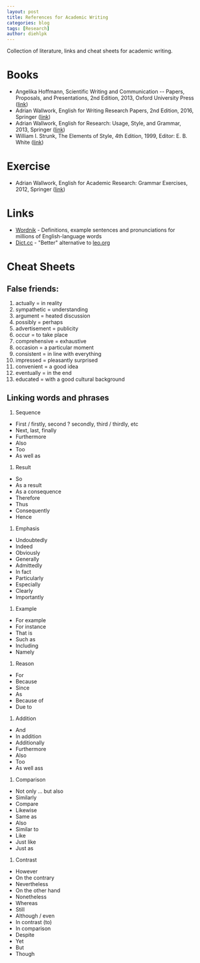 ```yaml
---
layout: post
title: References for Academic Writing
categories: blog
tags: [Research]
author: diehlpk
---
```

Collection of literature, links and cheat sheets for academic writing.

# Books
* Angelika Hoffmann, Scientific Writing and Communication -- Papers, Proposals, and Presentations, 2nd Edition, 2013, Oxford  University Press ([link](https://global.oup.com/ushe/product/scientific-writing-and-communication-9780199947560?cc=de&lang=en&))
* Adrian Wallwork, English for Writing Research Papers, 2nd Edition, 2016, Springer ([link](http://www.springer.com/gp/book/9783319260921))
* Adrian Wallwork, English for Research: Usage, Style, and Grammar, 2013, Springer ([link](http://www.springer.com/gp/book/9781461415923))
* William I. Strunk, The Elements of Style, 4th Edition, 1999, Editor: E. B. White ([link](https://en.wikipedia.org/wiki/The_Elements_of_Style))

# Exercise
* Adrian Wallwork, English for Academic Research: Grammar Exercises, 2012, Springer ([link](http://www.springer.com/us/book/9781461442882))

# Links
* [Wordnik](https://www.wordnik.com/) - Definitions, example sentences and pronunciations for millions of English-language words
* [Dict.cc](http://www.dict.cc/) - "Better" alternative to [leo.org](http://www.leo.org/)

# Cheat Sheets

## False friends:

1. actually = in reality
1. sympathetic = understanding
1. argument = heated discussion
1. possibly = perhaps
1. advertisement = publicity
1. occur = to take place
1. comprehensive = exhaustive
1. occasion = a particular moment
1. consistent = in line with everything
1. impressed = pleasantly surprised
1. convenient = a good idea
1. eventually = in the end
1. educated = with a good cultural background

## Linking words and phrases

1. Sequence
* First / firstly, second ? secondly, third / thirdly, etc
* Next, last, finally
* Furthermore
* Also
* Too
* As well as
1. Result
* So
* As a result
* As a consequence
* Therefore
* Thus
* Consequently
* Hence
1. Emphasis
* Undoubtedly
* Indeed
* Obviously
* Generally
* Admittedly
* In fact
* Particularly
* Especially
* Clearly
* Importantly
1. Example
* For example
* For instance
* That is
* Such as
* Including
* Namely
1. Reason
* For
* Because
* Since
* As
* Because of
* Due to
1. Addition
* And
* In addition
* Additionally
* Furthermore
* Also
* Too
* As well ass
1. Comparison
* Not only ... but also
* Similarly
* Compare
* Likewise
* Same as
* Also
* Similar to
* Like
* Just like
* Just as
1. Contrast
* However
* On the contrary
* Nevertheless
* On the other hand
* Nonetheless
* Whereas
* Still
* Although / even
* In contrast (to)
* In comparison
* Despite
* Yet
* But
* Though
